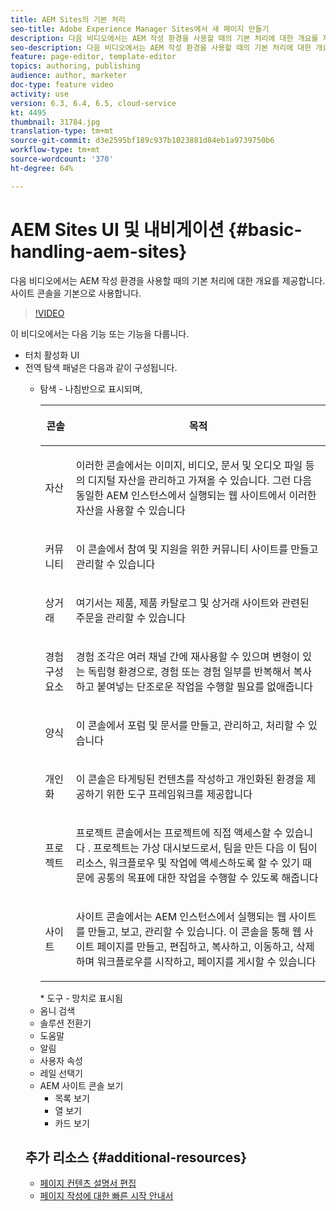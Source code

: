 ```yaml
---
title: AEM Sites의 기본 처리
seo-title: Adobe Experience Manager Sites에서 새 페이지 만들기
description: 다음 비디오에서는 AEM 작성 환경을 사용할 때의 기본 처리에 대한 개요를 제공합니다. 사이트 콘솔을 기본으로 사용합니다.
seo-description: 다음 비디오에서는 AEM 작성 환경을 사용할 때의 기본 처리에 대한 개요를 제공합니다. 사이트 콘솔을 기본으로 사용합니다.
feature: page-editor, template-editor
topics: authoring, publishing
audience: author, marketer
doc-type: feature video
activity: use
version: 6.3, 6.4, 6.5, cloud-service
kt: 4495
thumbnail: 31784.jpg
translation-type: tm+mt
source-git-commit: d3e2595bf189c937b1023881d84eb1a9739750b6
workflow-type: tm+mt
source-wordcount: '370'
ht-degree: 64%

---
```



# AEM Sites UI 및 내비게이션 {#basic-handling-aem-sites}

다음 비디오에서는 AEM 작성 환경을 사용할 때의 기본 처리에 대한 개요를 제공합니다. 사이트 콘솔을 기본으로 사용합니다.

>[!VIDEO](https://video.tv.adobe.com/v/31784?quality=12&learn=on)

이 비디오에서는 다음 기능 또는 기능을 다룹니다.

* 터치 활성화 UI
* 전역 탐색 패널은 다음과 같이 구성됩니다.
   * 탐색 - 나침반으로 표시되며, 

      <table> 
    <thead> 
      <tr> 
      <th> <p>콘솔</p> </th>
      <th> <p>목적</p> </th>
      </tr>
    </thead>
    <tbody>
      <tr> 
      <td> <p>자산</p> </td>
      <td> <p>이러한 콘솔에서는 이미지, 비디오, 문서 및 오디오 파일 등의 디지털 자산을 관리하고  가져올 수 있습니다. 그런 다음 동일한 AEM 인스턴스에서 실행되는 웹 사이트에서 이러한 자산을 사용할 수 있습니다</p> </td>
      </tr>
      <tr>
      <td> <p>커뮤니티</p> </td>
      <td> <p>이 콘솔에서 참여 및 지원을 위한 커뮤니티 사이트를 만들고 관리할 수 있습니다</p> </td>
      </tr>
      <tr>
      <td> <p>상거래</p> </td>
      <td> <p>여기서는 제품, 제품 카탈로그 및 상거래  사이트와 관련된 주문을 관리할 수 있습니다</p> </td>
      </tr>
      <tr> 
      <td> <p>경험 구성요소</p> </td>
      <td> <p>경험 조각은 여러 채널 간에 재사용할 수 있으며 변형이 있는 독립형 환경으로, 경험 또는 경험 일부를 반복해서 복사하고 붙여넣는 단조로운 작업을 수행할 필요를 없애줍니다</p> </td>
      </tr>
      <tr> 
      <td> <p>양식</p> </td>
      <td> <p>이 콘솔에서 포럼 및 문서를 만들고, 관리하고, 처리할 수 있습니다</p> </td>
      </tr>
      <tr> 
      <td> <p>개인화</p> </td>
      <td> <p>이 콘솔은 타게팅된 컨텐츠를 작성하고 개인화된 환경을 제공하기 위한 도구 프레임워크를 제공합니다</p> </td>
      </tr>
      <tr> 
      <td> <p>프로젝트</p> </td>
      <td> <p>프로젝트 콘솔에서는 프로젝트에 직접 액세스할 수 있습니다 . 프로젝트는 가상 대시보드로서, 팀을 만든 다음 이 팀이 리소스, 워크플로우 및 작업에 액세스하도록 할 수 있기 때문에 공통의 목표에 대한 작업을 수행할 수 있도록 해줍니다</p> </td>
      </tr>
      <tr> 
      <td> <p>사이트</p> </td>
      <td> <p>사이트 콘솔에서는 AEM 인스턴스에서 실행되는 웹 사이트를 만들고, 보고, 관리할 수 있습니다. 이 콘솔을 통해 웹 사이트 페이지를 만들고, 편집하고, 복사하고, 이동하고, 삭제하며 워크플로우를 시작하고, 페이지를 게시할 수 있습니다</p> </td>
      </tr>
    </tbody>
    </table>
   * 도구 - 망치로 표시됨
* 옴니 검색
* 솔루션 전환기
* 도움말
* 알림
* 사용자 속성
* 레일 선택기
* AEM 사이트 콘솔 보기
   * 목록 보기
   * 열 보기
   * 카드 보기






## 추가 리소스 {#additional-resources}

* [페이지 컨텐츠 설명서 편집](https://docs.adobe.com/content/help/en/experience-manager-cloud-service/sites/authoring/fundamentals/editing-content.html)
* [페이지 작성에 대한 빠른 시작 안내서](https://docs.adobe.com/content/help/en/experience-manager-cloud-service/sites/authoring/getting-started/quick-start.html)
